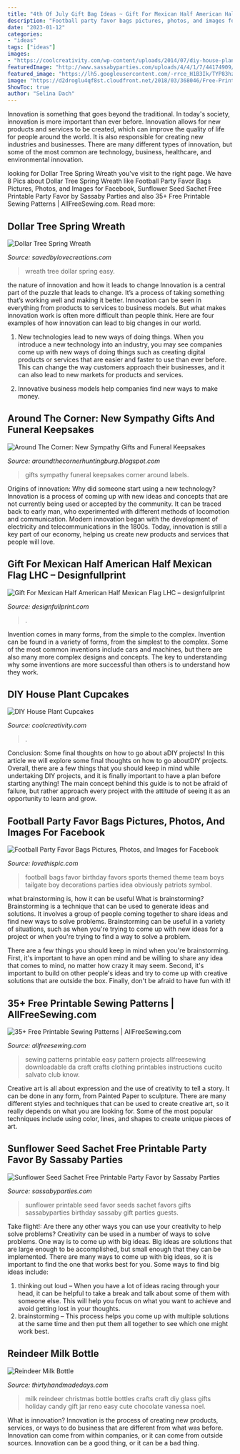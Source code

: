 ```yaml
---
title: "4th Of July Gift Bag Ideas ~ Gift For Mexican Half American Half Mexican Flag Lhc – Designfullprint"
description: "Football party favor bags pictures, photos, and images for facebook"
date: "2023-01-12"
categories:
- "ideas"
tags: ["ideas"]
images:
- "https://coolcreativity.com/wp-content/uploads/2014/07/diy-house-plant-cupcakes-4.jpg"
featuredImage: "http://www.sassabyparties.com/uploads/4/4/1/7/44174909/910336.jpg?571"
featured_image: "https://lh5.googleusercontent.com/-rrce_H1B3Ik/TYP83hzHhnI/AAAAAAAADCQ/8Hdu4UZKRtc/s1600/Wreath3.jpg"
image: "https://d2droglu4qf8st.cloudfront.net/2018/03/368046/Free-Printable-Sewing-Patterns-pin-new_ExtraLarge800_ID-2683405.png?v=2683405"
ShowToc: true
author: "Selina Dach"
---
```



Innovation is something that goes beyond the traditional. In today's society, innovation is more important than ever before. Innovation allows for new products and services to be created, which can improve the quality of life for people around the world. It is also responsible for creating new industries and businesses. There are many different types of innovation, but some of the most common are technology, business, healthcare, and environmental innovation.

	

		
looking for Dollar Tree Spring Wreath you've visit to the right page. We have 8 Pics about Dollar Tree Spring Wreath like Football Party Favor Bags Pictures, Photos, and Images for Facebook, Sunflower Seed Sachet Free Printable Party Favor by Sassaby Parties and also 35+ Free Printable Sewing Patterns | AllFreeSewing.com. Read more:
		
    
## Dollar Tree Spring Wreath

<img loading=lazy src="https://lh5.googleusercontent.com/-rrce_H1B3Ik/TYP83hzHhnI/AAAAAAAADCQ/8Hdu4UZKRtc/s1600/Wreath3.jpg" onerror="this.onerror=null;this.src='https://tse3.mm.bing.net/th?id=OIP.wXkpdwH95L3nEHVLvYzcmAHaJv&amp;pid=15.1';" alt="Dollar Tree Spring Wreath">

_Source: savedbylovecreations.com_

>wreath tree dollar spring easy. 

	

the nature of innovation and how it leads to change
Innovation is a central part of the puzzle that leads to change. It’s a process of taking something that’s working well and making it better. Innovation can be seen in everything from products to services to business models. But what makes innovation work is often more difficult than people think. Here are four examples of how innovation can lead to big changes in our world.
1) New technologies lead to new ways of doing things. When you introduce a new technology into an industry, you may see companies come up with new ways of doing things such as creating digital products or services that are easier and faster to use than ever before. This can change the way customers approach their businesses, and it can also lead to new markets for products and services.

2) Innovative business models help companies find new ways to make money.

    
## Around The Corner: New Sympathy Gifts And Funeral Keepsakes

<img loading=lazy src="http://2.bp.blogspot.com/-9e2qflXTHkA/T6frbgzcLyI/AAAAAAAAHfk/IgZLTKmia7o/s1600/DSC_0052.JPG" onerror="this.onerror=null;this.src='https://tse1.mm.bing.net/th?id=OIP.MQu1jouHzJyow24Mh2cWWQHaE9&amp;pid=15.1';" alt="Around The Corner: New Sympathy Gifts and Funeral Keepsakes">

_Source: aroundthecornerhuntingburg.blogspot.com_

>gifts sympathy funeral keepsakes corner around labels. 

	

Origins of innovation: Why did someone start using a new technology?
Innovation is a process of coming up with new ideas and concepts that are not currently being used or accepted by the community. It can be traced back to early man, who experimented with different methods of locomotion and communication. Modern innovation began with the development of electricity and telecommunications in the 1800s. Today, innovation is still a key part of our economy, helping us create new products and services that people will love.

    
## Gift For Mexican Half American Half Mexican Flag LHC – Designfullprint

<img loading=lazy src="http://cdn.shopify.com/s/files/1/2645/2620/products/73282efc-0178-4fd2-81b6-6d0e8daf02ff-768x768_grande.jpg?v=1612145953" onerror="this.onerror=null;this.src='https://tse3.mm.bing.net/th?id=OIP.eZeazojyjkZclMxACHXS1AHaHa&amp;pid=15.1';" alt="Gift For Mexican Half American Half Mexican Flag LHC – designfullprint">

_Source: designfullprint.com_

>. 

	

Invention comes in many forms, from the simple to the complex.
Invention can be found in a variety of forms, from the simplest to the complex. Some of the most common inventions include cars and machines, but there are also many more complex designs and concepts. The key to understanding why some inventions are more successful than others is to understand how they work.

    
## DIY House Plant Cupcakes

<img loading=lazy src="https://coolcreativity.com/wp-content/uploads/2014/07/diy-house-plant-cupcakes-4.jpg" onerror="this.onerror=null;this.src='https://tse1.mm.bing.net/th?id=OIP.80C4VMmHE2zIF4t1Vu2t8QHaKm&amp;pid=15.1';" alt="DIY House Plant Cupcakes">

_Source: coolcreativity.com_

>. 

	

Conclusion: Some final thoughts on how to go about aDIY projects!
In this article we will explore some final thoughts on how to go aboutDIY projects. Overall, there are a few things that you should keep in mind while undertaking DIY projects, and it is finally important to have a plan before starting anything! The main concept behind this guide is to not be afraid of failure, but rather approach every project with the attitude of seeing it as an opportunity to learn and grow.

    
## Football Party Favor Bags Pictures, Photos, And Images For Facebook

<img loading=lazy src="http://www.lovethispic.com/uploaded_images/198433-Football-Party-Favor-Bags.jpg" onerror="this.onerror=null;this.src='https://tse1.mm.bing.net/th?id=OIP.UMsZA87iboiNr_ZqDnwQugHaLO&amp;pid=15.1';" alt="Football Party Favor Bags Pictures, Photos, and Images for Facebook">

_Source: lovethispic.com_

>football bags favor birthday favors sports themed theme team boys tailgate boy decorations parties idea obviously patriots symbol. 

	

what brainstorming is, how it can be useful
What is brainstorming?
Brainstorming is a technique that can be used to generate ideas and solutions. It involves a group of people coming together to share ideas and find new ways to solve problems. Brainstorming can be useful in a variety of situations, such as when you're trying to come up with new ideas for a project or when you're trying to find a way to solve a problem.

There are a few things you should keep in mind when you're brainstorming. First, it's important to have an open mind and be willing to share any idea that comes to mind, no matter how crazy it may seem. Second, it's important to build on other people's ideas and try to come up with creative solutions that are outside the box. Finally, don't be afraid to have fun with it!

    
## 35+ Free Printable Sewing Patterns | AllFreeSewing.com

<img loading=lazy src="https://d2droglu4qf8st.cloudfront.net/2018/03/368046/Free-Printable-Sewing-Patterns-pin-new_ExtraLarge800_ID-2683405.png?v=2683405" onerror="this.onerror=null;this.src='https://tse3.mm.bing.net/th?id=OIP.vBBlfmWYQ6AKSR9mM8PZDwHaLG&amp;pid=15.1';" alt="35+ Free Printable Sewing Patterns | AllFreeSewing.com">

_Source: allfreesewing.com_

>sewing patterns printable easy pattern projects allfreesewing downloadable da craft crafts clothing printables instructions cucito salvato club know. 

	

Creative art is all about expression and the use of creativity to tell a story. It can be done in any form, from Painted Paper to sculpture. There are many different styles and techniques that can be used to create creative art, so it really depends on what you are looking for. Some of the most popular techniques include using color, lines, and shapes to create unique pieces of art.

    
## Sunflower Seed Sachet Free Printable Party Favor By Sassaby Parties

<img loading=lazy src="http://www.sassabyparties.com/uploads/4/4/1/7/44174909/910336.jpg?571" onerror="this.onerror=null;this.src='https://tse2.mm.bing.net/th?id=OIP.YzobVcMf7lSuFZAS504qTgHaKE&amp;pid=15.1';" alt="Sunflower Seed Sachet Free Printable Party Favor by Sassaby Parties">

_Source: sassabyparties.com_

>sunflower printable seed favor seeds sachet favors gifts sassabyparties birthday sassaby gift parties guests. 

	

Take flight!: Are there any other ways you can use your creativity to help solve problems?
Creativity can be used in a number of ways to solve problems. One way is to come up with big ideas. Big ideas are solutions that are large enough to be accomplished, but small enough that they can be implemented. There are many ways to come up with big ideas, so it is important to find the one that works best for you. Some ways to find big ideas include: 
1) thinking out loud – When you have a lot of ideas racing through your head, it can be helpful to take a break and talk about some of them with someone else. This will help you focus on what you want to achieve and avoid getting lost in your thoughts. 
2) brainstorming – This process helps you come up with multiple solutions at the same time and then put them all together to see which one might work best.

    
## Reindeer Milk Bottle

<img loading=lazy src="https://seevanessacraft.com/wp-content/uploads/2014/11/reindeer-milk-bottle.jpg" onerror="this.onerror=null;this.src='https://tse2.mm.bing.net/th?id=OIP.jsbyBFHzo5avKNFMahQT_gHaLH&amp;pid=15.1';" alt="Reindeer Milk Bottle">

_Source: thirtyhandmadedays.com_

>milk reindeer christmas bottle bottles crafts craft diy glass gifts holiday candy gift jar reno easy cute chocolate vanessa noel. 

	

What is innovation?
Innovation is the process of creating new products, services, or ways to do business that are different from what was before. Innovation can come from within companies, or it can come from outside sources. Innovation can be a good thing, or it can be a bad thing.

